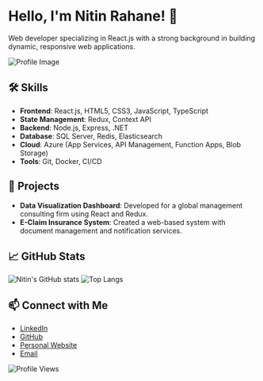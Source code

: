 
<!--
**nitinrahane/nitinrahane** is a ✨ _special_ ✨ repository because its `README.md` (this file) appears on your GitHub profile.

Here are some ideas to get you started:

- 🔭 I’m currently working on ...
- 🌱 I’m currently learning ...
- 👯 I’m looking to collaborate on ...
- 🤔 I’m looking for help with ...
- 💬 Ask me about ...
- 📫 How to reach me: ...
- 😄 Pronouns: ...
- ⚡ Fun fact: ...
-->

# Hello, I'm Nitin Rahane! 👋

Web developer specializing in React.js with a strong background in building dynamic, responsive web applications.

![Profile Image](https://nitinrahane.com/logo1.png)

## 🛠️ Skills
- **Frontend**: React.js, HTML5, CSS3, JavaScript, TypeScript
- **State Management**: Redux, Context API
- **Backend**: Node.js, Express, .NET
- **Database**: SQL Server, Redis, Elasticsearch
- **Cloud**: Azure (App Services, API Management, Function Apps, Blob Storage)
- **Tools**: Git, Docker, CI/CD

## 🌟 Projects
- **Data Visualization Dashboard**: Developed for a global management consulting firm using React and Redux.
- **E-Claim Insurance System**: Created a web-based system with document management and notification services.

## 📈 GitHub Stats
![Nitin's GitHub stats](https://github-readme-stats.vercel.app/api?username=your-username&show_icons=true&theme=radical)
![Top Langs](https://github-readme-stats.vercel.app/api/top-langs/?username=your-username&layout=compact)

## 📫 Connect with Me
- [LinkedIn](https://www.linkedin.com/in/nitinrahane)
- [GitHub](https://github.com/nitinrahane)
- [Personal Website](https://nitinrahane.com)
- [Email](mailto:nitin.rahane11@gmail.com)

![Profile Views](https://komarev.com/ghpvc/?username=your-username)

